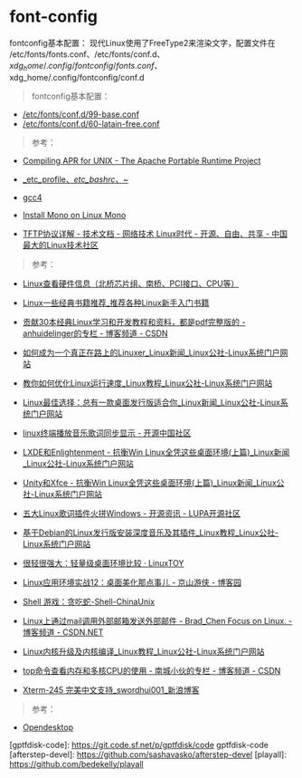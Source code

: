 # font-config
fontconfig基本配置：
现代Linux使用了FreeType2来渲染文字，配置文件在 /etc/fonts/fonts.conf、/etc/fonts/conf.d、$xdg_home/.config/fontconfig/fonts.conf、$xdg_home/.config/fontconfig/conf.d

> fontconfig基本配置：

+ [/etc/fonts/conf.d/99-base.conf](config/99-base.conf)
+ [/etc/fonts/conf.d/60-latain-free.conf](config/60-latain-free.conf)


> 参考：

+ [Compiling APR for UNIX - The Apache Portable Runtime Project](http://apr.apache.org/compiling_unix.html)

+ [_etc_profile、_etc_bashrc、~_](http://blog.chinaunix.net/uid-26435987-id-3400127.html)

+ [gcc4](http://www.myexception.cn/linux-unix/1604271_3.html)

+ [Install Mono on Linux  Mono](https://github.com/mono/mono)

+ [TFTP协议详解 - 技术文档 - 网络技术 Linux时代 - 开源、自由、共享 - 中国最大的Linux技术社区](http://linux.chinaunix.net/techdoc/net/2009/05/04/1109928.shtml)


> 参考：

+ [Linux查看硬件信息（北桥芯片组、南桥、PCI接口、CPU等） ](https://www.linuxidc.com/Linux/2014-04/99718.htm)

+ [Linux一些经典书籍推荐_推荐各种Linux新手入门书籍](http://linuxdown.net/pdf/2016/0218/4737.html)
+ [贡献30本经典Linux学习和开发教程和资料，都是pdf完整版的 - anhuidelinger的专栏 - 博客频道 - CSDN](http://blog.csdn.net/anhuidelinger/article/details/10746613)
+ [如何成为一个真正在路上的Linuxer_Linux新闻_Linux公社-Linux系统门户网站](http://www.linuxidc.com/Linux/2014-11/109730.htm)
+ [教你如何优化Linux运行速度_Linux教程_Linux公社-Linux系统门户网站](http://www.linuxidc.com/Linux/2017-02/141138.htm)

+ [Linux最佳选择：总有一款桌面发行版适合你_Linux新闻_Linux公社-Linux系统门户网站](http://www.linuxidc.com/Linux/2016-03/129545.htm)
+ [linux终端播放音乐歌词同步显示 - 开源中国社区](http://www.oschina.net/code/snippet_2298475_49747)
+ [LXDE和Enlightenment - 抗衡Win Linux全凭这些桌面环境(上篇)_Linux新闻_Linux公社-Linux系统门户网站](http://www.linuxidc.com/Linux/2012-01/52278p3.htm)
+ [Unity和Xfce - 抗衡Win Linux全凭这些桌面环境(上篇)_Linux新闻_Linux公社-Linux系统门户网站](http://www.linuxidc.com/Linux/2012-01/52278p2.htm)
+ [五大Linux歌词插件火拼Windows - 开源资讯 - LUPA开源社区](http://www.lupaworld.com/portal.php?mod=view&aid=214699&page=all)
+ [基于Debian的Linux发行版安装深度音乐及其插件_Linux教程_Linux公社-Linux系统门户网站](http://www.linuxidc.com/Linux/2016-04/130713.htm)
+ [很轻很强大：轻量级桌面环境比较 · LinuxTOY](https://linuxtoy.org/archives/lightweight-desktop-compare.html)
+ [Linux应用环境实战12：桌面美化那点事儿 - 京山游侠 - 博客园](http://www.cnblogs.com/youxia/p/linux012.html)
+ [Shell 游戏：贪吃蛇-Shell-ChinaUnix](http://bbs.chinaunix.net/thread-3574908-1-1.html)

+ [Linux上通过mail调用外部邮箱发送外部邮件 - Brad_Chen Focus on Linux. - 博客频道 - CSDN.NET](http://blog.csdn.net/brad_chen/article/details/47727295)

+ [Linux内核升级及内核编译_Linux教程_Linux公社-Linux系统门户网站](https://www.linuxidc.com/Linux/2012-08/68569.htm)

+ [top命令查看内存和多核CPU的使用 - 南城小伙的专栏 - 博客频道 - CSDN](http://blog.csdn.net/michaelfeng726/article/details/8664859)
+ [Xterm-245 完美中文支持_swordhui001_新浪博客](http://blog.sina.com.cn/s/blog_71ce334a0100mmkj.html)


> 参考：

+ [Opendesktop][opendesktop-app]

[opendesktop-app]: https://github.com/opendesktop/opendesktop-app

[gptfdisk-code]: https://git.code.sf.net/p/gptfdisk/code gptfdisk-code
[afterstep-devel]: https://github.com/sashavasko/afterstep-devel
[playall]: https://github.com/bedekelly/playall

[leiningen]: https://github.com/technomancy/leiningen
[code-prettify]: https://github.com/google/code-prettify
[chinese-copywriting-guidelines]: https://github.com/mzlogin/chinese-copywriting-guidelines


[cloneall]: https://github.com/bedekelly/cloneall

[arch-install-scripts]: https://git.archlinux.org/arch-install-scripts.git
[asciinema-player]: https://github.com/asciinema/asciinema-player